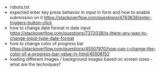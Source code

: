 - robots.txt
- expected enter key press behavior in input in form and how to enable submission on it
https://stackoverflow.com/questions/4763638/enter-triggers-button-click
- how to change date format in date input
https://stackoverflow.com/questions/7372038/is-there-any-way-to-change-input-type-date-format
- how to change color of progress bar
https://stackoverflow.com/questions/45507970/how-can-i-change-the-color-of-a-progress-bar-value-in-html/45508152
- loading different images / background images based on screen sizes - what are the techniques?